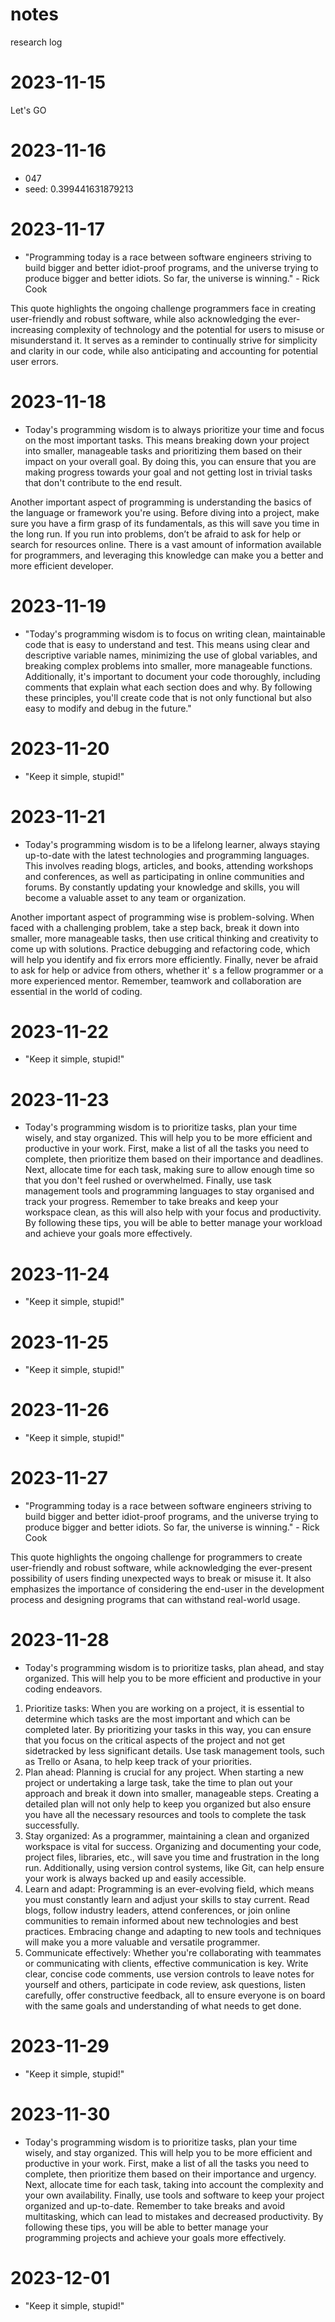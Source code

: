 # notes
research log
# 2023-11-15
Let's GO

# 2023-11-16
- 047
- seed: 0.399441631879213

# 2023-11-17
- "Programming today is a race between software engineers striving to build bigger and better idiot-proof programs, and the universe trying to produce bigger and better idiots. So far, the universe is winning." - Rick Cook

This quote highlights the ongoing challenge programmers face in creating user-friendly and robust software, while also acknowledging the ever-increasing complexity of technology and the potential for users to misuse or misunderstand it. It serves as a reminder to continually strive for simplicity and clarity in our code, while also anticipating and accounting for potential user errors.

# 2023-11-18
- Today's programming wisdom is to always prioritize your time and focus on the most important tasks. This means breaking down your project into smaller, manageable tasks and prioritizing them based on their impact on your overall goal. By doing this, you can ensure that you are making progress towards your goal and not getting lost in trivial tasks that don't contribute to the end result.

Another important aspect of programming is understanding the basics of the language or framework you're using. Before diving into a project, make sure you have a firm grasp of its fundamentals, as this will save you time in the long run. If you run into problems, don’t be afraid to ask for help or search for resources online. There is a vast amount of information available for programmers, and leveraging this knowledge can make you a better and more efficient developer.

# 2023-11-19
- "Today's programming wisdom is to focus on writing clean, maintainable code that is easy to understand and test. This means using clear and descriptive variable names, minimizing the use of global variables, and breaking complex problems into smaller, more manageable functions. Additionally, it's important to document your code thoroughly, including comments that explain what each section does and why. By following these principles, you'll create code that is not only functional but also easy to modify and debug in the future."

# 2023-11-20
- "Keep it simple, stupid!"

# 2023-11-21
- Today's programming wisdom is to be a lifelong learner, always staying up-to-date with the latest technologies and programming languages. This involves reading blogs, articles, and books, attending workshops and conferences, as well as participating in online communities and forums. By constantly updating your knowledge and skills, you will become a valuable asset to any team or organization.

Another important aspect of programming wise is problem-solving. When faced with a challenging problem, take a step back, break it down into smaller, more manageable tasks, then use critical thinking and creativity to come up with solutions. Practice debugging and refactoring code, which will help you identify and fix errors more efficiently. Finally, never be afraid to ask for help or advice from others, whether it' s a fellow programmer or a more experienced mentor. Remember, teamwork and collaboration are essential in the world of coding.

# 2023-11-22
- "Keep it simple, stupid!"

# 2023-11-23
- Today's programming wisdom is to prioritize tasks, plan your time wisely, and stay organized. This will help you to be more efficient and productive in your work. First, make a list of all the tasks you need to complete, then prioritize them based on their importance and deadlines. Next, allocate time for each task, making sure to allow enough time so that you don't feel rushed or overwhelmed. Finally, use task management tools and programming languages to stay organised and track your progress. Remember to take breaks and keep your workspace clean, as this will also help with your focus and productivity. By following these tips, you will be able to better manage your workload and achieve your goals more effectively.

# 2023-11-24
- "Keep it simple, stupid!"

# 2023-11-25
- "Keep it simple, stupid!"

# 2023-11-26
- "Keep it simple, stupid!"

# 2023-11-27
- "Programming today is a race between software engineers striving to build bigger and better idiot-proof programs, and the universe trying to produce bigger and better idiots. So far, the universe is winning." - Rick Cook

This quote highlights the ongoing challenge for programmers to create user-friendly and robust software, while acknowledging the ever-present possibility of users finding unexpected ways to break or misuse it. It also emphasizes the importance of considering the end-user in the development process and designing programs that can withstand real-world usage.

# 2023-11-28
- Today's programming wisdom is to prioritize tasks, plan ahead, and stay organized. This will help you to be more efficient and productive in your coding endeavors.

1. Prioritize tasks: When you are working on a project, it is essential to determine which tasks are the most important and which can be completed later. By prioritizing your tasks in this way, you can ensure that you focus on the critical aspects of the project and not get sidetracked by less significant details. Use task management tools, such as Trello or Asana, to help keep track of your priorities. 
 2. Plan ahead: Planning is crucial for any project. When starting a new project or undertaking a large task, take the time to plan out your approach and break it down into smaller, manageable steps. Creating a detailed plan will not only help to keep you organized but also ensure you have all the necessary resources and tools to complete the task successfully.  
3. Stay organized: As a programmer, maintaining a clean and organized workspace is vital for success. Organizing and documenting your code, project files, libraries, etc., will save you time and frustration in the long run. Additionally, using version control systems, like Git, can help ensure your work is always backed up and easily accessible.   
4. Learn and adapt: Programming is an ever-evolving field, which means you must constantly learn and adjust your skills to stay current. Read blogs, follow industry leaders, attend conferences, or join online communities to remain informed about new technologies and best practices. Embracing change and adapting to new tools and techniques will make you a more valuable and versatile programmer.    
5. Communicate effectively: Whether you're collaborating with teammates or communicating with clients, effective communication is key. Write clear, concise code comments, use version controls to leave notes for yourself and others, participate in code review, ask questions, listen carefully, offer constructive feedback, all to ensure everyone is on board with the same goals and understanding of what needs to get done.

# 2023-11-29
- "Keep it simple, stupid!"

# 2023-11-30
- Today's programming wisdom is to prioritize tasks, plan your time wisely, and stay organized. This will help you to be more efficient and productive in your work. First, make a list of all the tasks you need to complete, then prioritize them based on their importance and urgency. Next, allocate time for each task, taking into account the complexity and your own availability. Finally, use tools and software to keep your project organized and up-to-date. Remember to take breaks and avoid multitasking, which can lead to mistakes and decreased productivity. By following these tips, you will be able to better manage your programming projects and achieve your goals more effectively.

# 2023-12-01
- "Keep it simple, stupid!"

